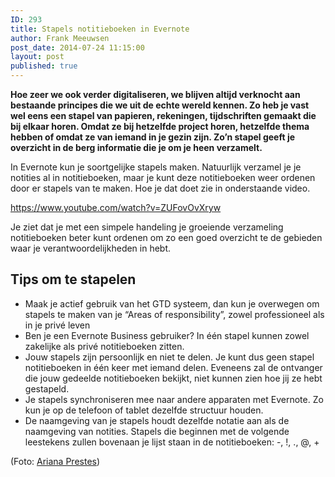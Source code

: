 ```yaml
---
ID: 293
title: Stapels notitieboeken in Evernote
author: Frank Meeuwsen
post_date: 2014-07-24 11:15:00
layout: post
published: true
---
```

<strong>Hoe zeer we ook verder digitaliseren, we blijven altijd verknocht aan bestaande principes die we uit de echte wereld kennen. Zo heb je vast wel eens een stapel van papieren, rekeningen, tijdschriften gemaakt die bij elkaar horen. Omdat ze bij hetzelfde project horen, hetzelfde thema hebben of omdat ze van iemand in je gezin zijn. Zo’n stapel geeft je overzicht in de berg informatie die je om je heen verzamelt.</strong>
<!--more-->

In Evernote kun je soortgelijke stapels maken. Natuurlijk verzamel je je notities al in notitieboeken, maar je kunt deze notitieboeken weer ordenen door er stapels van te maken. Hoe je dat doet zie in onderstaande video.

https://www.youtube.com/watch?v=ZUFovOvXryw

Je ziet dat je met een simpele handeling je groeiende verzameling notitieboeken beter kunt ordenen om zo een goed overzicht te de gebieden waar je verantwoordelijkheden in hebt.
<h2 id="tipsomtestapelen">Tips om te stapelen</h2>
<ul>
	<li>Maak je actief gebruik van het GTD systeem, dan kun je overwegen om stapels te maken van je “Areas of responsibility”, zowel professioneel als in je privé leven</li>
	<li>Ben je een Evernote Business gebruiker? In één stapel kunnen zowel zakelijke als privé notitieboeken zitten.</li>
	<li>Jouw stapels zijn persoonlijk en niet te delen. Je kunt dus geen stapel notitieboeken in één keer met iemand delen. Eveneens zal de ontvanger die jouw gedeelde notitieboeken bekijkt, niet kunnen zien hoe jij ze hebt gestapeld.</li>
	<li>Je stapels synchroniseren mee naar andere apparaten met Evernote. Zo kun je op de telefoon of tablet dezelfde structuur houden.</li>
	<li>De naamgeving van je stapels houdt dezelfde notatie aan als de naamgeving van notities. Stapels die beginnen met de volgende leestekens zullen bovenaan je lijst staan in de notitieboeken: -, !, ., @, +</li>
</ul>
(Foto: <a href="https://www.flickr.com/photos/kiddinha/">Ariana Prestes</a>)
